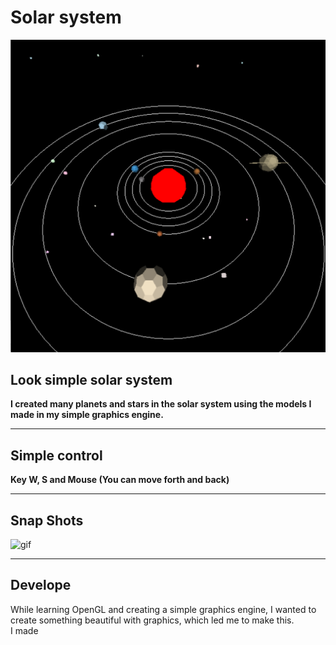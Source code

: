 # Solar system
![banner](banner.png)

## Look simple solar system
**I created many planets and stars in the solar system using the models I made in my simple graphics engine.** <br>

---

## Simple control
**Key W, S and Mouse (You can move forth and back)** <br>

---

## Snap Shots
![gif](https://piskel-imgstore-b.appspot.com/img/4b3e3f5e-ec05-11ef-933a-b3fea4fe7937.gif)

---

## Develope
While learning OpenGL and creating a simple graphics engine, I wanted to create something beautiful with graphics, which led me to make this. <br>
I made 
